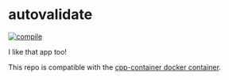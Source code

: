 # autovalidate

[![compile](https://github.com/BapePreme2/autovalidate/actions/workflows/compile.yml/badge.svg)](https://github.com/BapePreme2/autovalidate/actions/workflows/compile.yml)

I like that app too!

This repo is compatible with the [cpp-container docker container](https://github.com/ChicoState/cpp-container).

